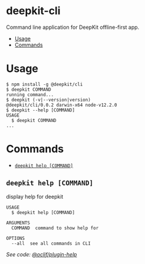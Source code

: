 deepkit-cli
===========

Command line application for DeepKit offline-first app.

<!-- toc -->
* [Usage](#usage)
* [Commands](#commands)
<!-- tocstop -->
# Usage
<!-- usage -->
```sh-session
$ npm install -g @deepkit/cli
$ deepkit COMMAND
running command...
$ deepkit (-v|--version|version)
@deepkit/cli/0.0.2 darwin-x64 node-v12.2.0
$ deepkit --help [COMMAND]
USAGE
  $ deepkit COMMAND
...
```
<!-- usagestop -->
# Commands
<!-- commands -->
* [`deepkit help [COMMAND]`](#deepkit-help-command)

## `deepkit help [COMMAND]`

display help for deepkit

```
USAGE
  $ deepkit help [COMMAND]

ARGUMENTS
  COMMAND  command to show help for

OPTIONS
  --all  see all commands in CLI
```

_See code: [@oclif/plugin-help](https://github.com/oclif/plugin-help/blob/v2.1.6/src/commands/help.ts)_
<!-- commandsstop -->

